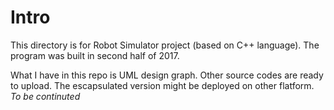 # Intro
This directory is for Robot Simulator project (based on C++ language). The program was built in second half of 2017. 

What I have in this repo is UML design graph. Other source codes are ready to upload. The escapsulated version might be deployed on other flatform. *To be continuted*
